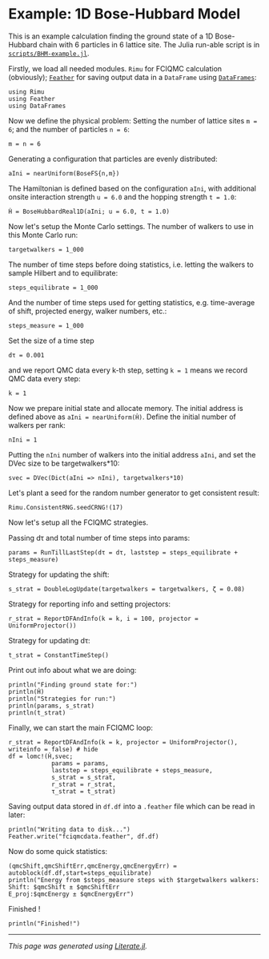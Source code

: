 # Example: 1D Bose-Hubbard Model

This is an example calculation finding the ground state of
a 1D Bose-Hubbard chain with 6 particles in 6 lattice site.
The Julia run-able script is in [`scripts/BHM-example.jl`](https://github.com/joachimbrand/Rimu.jl/blob/develop/scripts/BHM-example.jl).

Firstly, we load all needed modules.
`Rimu` for FCIQMC calculation (obviously);
[`Feather`](https://github.com/JuliaData/Feather.jl) for saving output data in a `DataFrame` using [`DataFrames`](https://github.com/JuliaData/DataFrames.jl):

```@example BHM-example
using Rimu
using Feather
using DataFrames
```

Now we define the physical problem:
Setting the number of lattice sites `m = 6`;
and the number of particles `n = 6`:

```@example BHM-example
m = n = 6
```

Generating a configuration that particles are evenly distributed:

```@example BHM-example
aIni = nearUniform(BoseFS{n,m})
```

The Hamiltonian is defined based on the configuration `aIni`,
with additional onsite interaction strength `u = 6.0`
and the hopping strength `t = 1.0`:

```@example BHM-example
Ĥ = BoseHubbardReal1D(aIni; u = 6.0, t = 1.0)
```

Now let's setup the Monte Carlo settings.
The number of walkers to use in this Monte Carlo run:

```@example BHM-example
targetwalkers = 1_000
```

The number of time steps before doing statistics,
i.e. letting the walkers to sample Hilbert and to equilibrate:

```@example BHM-example
steps_equilibrate = 1_000
```

And the number of time steps used for getting statistics,
e.g. time-average of shift, projected energy, walker numbers, etc.:

```@example BHM-example
steps_measure = 1_000
```

Set the size of a time step

```@example BHM-example
dτ = 0.001
```

and we report QMC data every k-th step,
setting `k = 1` means we record QMC data every step:

```@example BHM-example
k = 1
```

Now we prepare initial state and allocate memory.
The initial address is defined above as `aIni = nearUniform(Ĥ)`.
Define the initial number of walkers per rank:

```@example BHM-example
nIni = 1
```

Putting the `nIni` number of walkers into the initial address `aIni`,
and set the DVec size to be targetwalkers*10:

```@example BHM-example
svec = DVec(Dict(aIni => nIni), targetwalkers*10)
```

Let's plant a seed for the random number generator to get consistent result:

```@example BHM-example
Rimu.ConsistentRNG.seedCRNG!(17)
```

Now let's setup all the FCIQMC strategies.

Passing dτ and total number of time steps into params:

```@example BHM-example
params = RunTillLastStep(dτ = dτ, laststep = steps_equilibrate + steps_measure)
```

Strategy for updating the shift:

```@example BHM-example
s_strat = DoubleLogUpdate(targetwalkers = targetwalkers, ζ = 0.08)
```

Strategy for reporting info and setting projectors:

```@example BHM-example
r_strat = ReportDFAndInfo(k = k, i = 100, projector = UniformProjector())
```

Strategy for updating dτ:

```@example BHM-example
t_strat = ConstantTimeStep()
```

Print out info about what we are doing:

```@example BHM-example
println("Finding ground state for:")
println(Ĥ)
println("Strategies for run:")
println(params, s_strat)
println(t_strat)
```

Finally, we can start the main FCIQMC loop:

```@example BHM-example
r_strat = ReportDFAndInfo(k = k, projector = UniformProjector(), writeinfo = false) # hide
df = lomc!(Ĥ,svec;
            params = params,
            laststep = steps_equilibrate + steps_measure,
            s_strat = s_strat,
            r_strat = r_strat,
            τ_strat = t_strat)
```

Saving output data stored in `df.df` into a `.feather` file which can be read in later:

```@example BHM-example
println("Writing data to disk...")
Feather.write("fciqmcdata.feather", df.df)
```

Now do some quick statistics:

```@example BHM-example
(qmcShift,qmcShiftErr,qmcEnergy,qmcEnergyErr) = autoblock(df.df,start=steps_equilibrate)
println("Energy from $steps_measure steps with $targetwalkers walkers:
Shift: $qmcShift ± $qmcShiftErr
E_proj:$qmcEnergy ± $qmcEnergyErr")
```

Finished !

```@example BHM-example
println("Finished!")
```

---

*This page was generated using [Literate.jl](https://github.com/fredrikekre/Literate.jl).*
